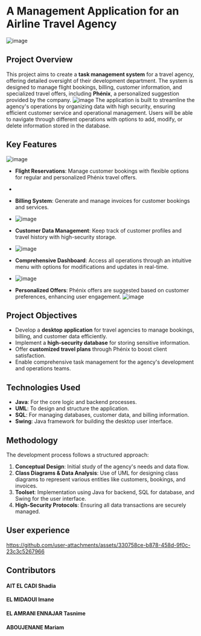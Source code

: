 # A Management Application for an Airline Travel Agency
![image](https://github.com/user-attachments/assets/1dcfe50b-24e0-47bd-a4ea-79450811809d)
## Project Overview

This project aims to create a **task management system** for a travel agency, offering detailed oversight of their development department. The system is designed to manage flight bookings, billing, customer information, and specialized travel offers, including **Phénix**, a personalized suggestion provided by the company.
![image](https://github.com/user-attachments/assets/29519e84-6e6c-4982-a9f2-0b9f9cbca83b)
The application is built to streamline the agency's operations by organizing data with high security, ensuring efficient customer service and operational management. Users will be able to navigate through different operations with options to add, modify, or delete information stored in the database.

## Key Features
![image](https://github.com/user-attachments/assets/7de0865a-1c8c-4422-97bc-72891b452a0a)
- **Flight Reservations**: Manage customer bookings with flexible options for regular and personalized Phénix travel offers.
- 
- **Billing System**: Generate and manage invoices for customer bookings and services.
- ![image](https://github.com/user-attachments/assets/de23662e-d9c4-4fc4-8f25-10f23a834e73)

- **Customer Data Management**: Keep track of customer profiles and travel history with high-security storage.
- ![image](https://github.com/user-attachments/assets/adddbd18-58b2-4a21-b02c-83385a0670bb)

- **Comprehensive Dashboard**: Access all operations through an intuitive menu with options for modifications and updates in real-time.
- ![image](https://github.com/user-attachments/assets/6230cfea-358f-4d7f-8773-f631f09fa568)

- **Personalized Offers**: Phénix offers are suggested based on customer preferences, enhancing user engagement.
![image](https://github.com/user-attachments/assets/fc9ee427-b013-4976-9ac5-f3859aac64fe)
## Project Objectives

- Develop a **desktop application** for travel agencies to manage bookings, billing, and customer data efficiently.
- Implement a **high-security database** for storing sensitive information.
- Offer **customized travel plans** through Phénix to boost client satisfaction.
- Enable comprehensive task management for the agency's development and operations teams.

## Technologies Used

- **Java**: For the core logic and backend processes.
- **UML**: To design and structure the application.
- **SQL**: For managing databases, customer data, and billing information.
- **Swing**: Java framework for building the desktop user interface.

## Methodology

The development process follows a structured approach:

1. **Conceptual Design**: Initial study of the agency's needs and data flow.
2. **Class Diagrams & Data Analysis**: Use of UML for designing class diagrams to represent various entities like customers, bookings, and invoices.
3. **Toolset**: Implementation using Java for backend, SQL for database, and Swing for the user interface.
4. **High-Security Protocols**: Ensuring all data transactions are securely managed.

## User experience
https://github.com/user-attachments/assets/330758ce-b878-458d-9f0c-23c3c5267966

## Contributors
#### AIT EL CADI Shadia
#### EL MIDAOUI Imane
#### EL AMRANI ENNAJAR Tasnime
#### ABOUJENANE Mariam
